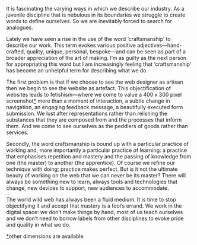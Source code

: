 

It is fascinating the varying ways in which we describe our industry. As a juvenile discipline that is
nebulous in its boundaries we struggle to create words to define ourselves. So we are inevitably forced to
search for analogues.

Lately we have seen a rise in the use of the word ‘craftsmanship’ to describe our work. This term evokes
various positive adjectives—hand-crafted, quality, unique, personal, bespoke—and can be seen as part of a
broader appreciation of the art of making. I’m as guilty as the next person for appropriating this word but
I am increasingly feeling that ‘craftsmanship’ has become an unhelpful term for describing what we do.

The first problem is that if we choose to see the web designer as artisan then we begin to see the website as
artefact. This objectification of websites leads to fetishism—where we come to value a 400 x 300 pixel
screenshot[*](#fn1) more than a moment of interaction, a subtle change in navigation, an engaging feedback
message, a beautifully executed form submission. We lust after representations rather than relishing the
substances that they are composed from and the processes that inform them. And we come to see ourselves as the
peddlers of goods rather than services.

Secondly, the word craftsmanship is bound up with a particular practice of working and, more importantly a
particular practice of learning: a practice that emphasises repetition and mastery and the passing of
knowledge from one (the master) to another (the apprentice). Of course we refine our technique with doing;
practice makes perfect. But is it not the ultimate beauty of working on the web that we can never be its
master? There will always be something new to learn, always tools and technologies that change, new devices to
support, new audiences to accommodate. 

The world wild web has always been a fluid medium. It is time to stop objectifying it and accept that mastery
is a fool’s errand. We work in the digital space: we don’t make things by hand, most of us teach ourselves
and we don’t need to borrow labels from other disciplines to evoke pride and quality in what we do. 

[*](#r1)other dimensions are available